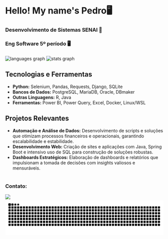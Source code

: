 # Hello! My name's Pedro🖥
### Desenvolvimento de Sistemas SENAI 🥇
### Eng Software 5º período 🖥️

###

<div align="left">
  <img src="https://github-readme-stats.vercel.app/api/top-langs?username=P3trwS&locale=en&hide_title=false&layout=compact&card_width=320&langs_count=5&theme=dracula&hide_border=false&order=2" height="150" alt="languages graph"  />
  <img src="https://github-readme-stats.vercel.app/api?username=P3trwS&hide_title=false&hide_rank=false&show_icons=true&include_all_commits=true&count_private=true&disable_animations=false&theme=dracula&locale=en&hide_border=false&order=1" height="150" alt="stats graph"  />
</div>

## Tecnologias e Ferramentas
- **Python:** Selenium, Pandas, Requests, Django, SQLite  
- **Bancos de Dados:** PostgreSQL, MariaDB, Oracle, DBmaker  
- **Outras Linguagens:** R, Java
- **Ferramentas:** Power BI, Power Query, Excel, Docker, Linux/WSL

## Projetos Relevantes
- **Automação e Análise de Dados:** Desenvolvimento de scripts e soluções que otimizam processos financeiros e operacionais, garantindo escalabilidade e estabilidade.
- **Desenvolvimento Web:** Criação de sites e aplicações com Java, Spring Boot e intensivo uso de SQL para construção de soluções robustas.
- **Dashboards Estratégicos:** Elaboração de dashboards e relatórios que impulsionam a tomada de decisões com insights valiosos e mensuráveis.
#
### Contato:
<div> 
  <a href="https://www.linkedin.com/in/pedro-bertoldo-a68812252/" target="_blank"><img src="https://img.shields.io/badge/-LinkedIn-%230077B5?style=for-the-badge&logo=linkedin&logoColor=white" target="_blank"></a> 
</div>

<picture>
  <source media="(prefers-color-scheme: dark)" srcset="https://raw.githubusercontent.com/P3trwS/P3trwS/output/github-contribution-grid-snake-dark.svg">
  <source media="(prefers-color-scheme: light)" srcset="https://raw.githubusercontent.com/P3trwS/P3trwS/output/github-contribution-grid-snake.svg">
  <img alt="github contribution grid snake animation" src="https://raw.githubusercontent.com/P3trwS/P3trwS/output/github-contribution-grid-snake.svg">
</picture>


